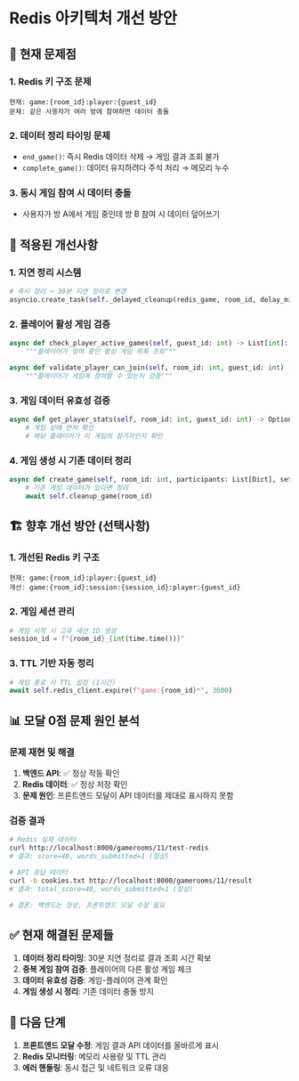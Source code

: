 # Redis 아키텍처 개선 방안

## 🚨 현재 문제점

### 1. Redis 키 구조 문제
```
현재: game:{room_id}:player:{guest_id}
문제: 같은 사용자가 여러 방에 참여하면 데이터 충돌
```

### 2. 데이터 정리 타이밍 문제
- `end_game()`: 즉시 Redis 데이터 삭제 → 게임 결과 조회 불가
- `complete_game()`: 데이터 유지하려다 주석 처리 → 메모리 누수

### 3. 동시 게임 참여 시 데이터 충돌
- 사용자가 방 A에서 게임 중인데 방 B 참여 시 데이터 덮어쓰기

## 🔧 적용된 개선사항

### 1. 지연 정리 시스템
```python
# 즉시 정리 → 30분 지연 정리로 변경
asyncio.create_task(self._delayed_cleanup(redis_game, room_id, delay_minutes=30))
```

### 2. 플레이어 활성 게임 검증
```python
async def check_player_active_games(self, guest_id: int) -> List[int]:
    """플레이어가 참여 중인 활성 게임 목록 조회"""

async def validate_player_can_join(self, room_id: int, guest_id: int) -> tuple[bool, str]:
    """플레이어가 게임에 참여할 수 있는지 검증"""
```

### 3. 게임 데이터 유효성 검증
```python
async def get_player_stats(self, room_id: int, guest_id: int) -> Optional[Dict]:
    # 게임 상태 먼저 확인
    # 해당 플레이어가 이 게임의 참가자인지 확인
```

### 4. 게임 생성 시 기존 데이터 정리
```python
async def create_game(self, room_id: int, participants: List[Dict], settings: Dict = None) -> bool:
    # 기존 게임 데이터가 있다면 정리
    await self.cleanup_game(room_id)
```

## 🏗️ 향후 개선 방안 (선택사항)

### 1. 개선된 Redis 키 구조
```
현재: game:{room_id}:player:{guest_id}
개선: game:{room_id}:session:{session_id}:player:{guest_id}
```

### 2. 게임 세션 관리
```python
# 게임 시작 시 고유 세션 ID 생성
session_id = f"{room_id}_{int(time.time())}"
```

### 3. TTL 기반 자동 정리
```python
# 게임 종료 시 TTL 설정 (1시간)
await self.redis_client.expire(f"game:{room_id}*", 3600)
```

## 📊 모달 0점 문제 원인 분석

### 문제 재현 및 해결
1. **백엔드 API**: ✅ 정상 작동 확인
2. **Redis 데이터**: ✅ 정상 저장 확인  
3. **문제 원인**: 프론트엔드 모달이 API 데이터를 제대로 표시하지 못함

### 검증 결과
```bash
# Redis 실제 데이터
curl http://localhost:8000/gamerooms/11/test-redis
# 결과: score=40, words_submitted=1 (정상)

# API 응답 데이터  
curl -b cookies.txt http://localhost:8000/gamerooms/11/result
# 결과: total_score=40, words_submitted=1 (정상)

# 결론: 백엔드는 정상, 프론트엔드 모달 수정 필요
```

## ✅ 현재 해결된 문제들

1. **데이터 정리 타이밍**: 30분 지연 정리로 결과 조회 시간 확보
2. **중복 게임 참여 검증**: 플레이어의 다른 활성 게임 체크
3. **데이터 유효성 검증**: 게임-플레이어 관계 확인
4. **게임 생성 시 정리**: 기존 데이터 충돌 방지

## 🎯 다음 단계

1. **프론트엔드 모달 수정**: 게임 결과 API 데이터를 올바르게 표시
2. **Redis 모니터링**: 메모리 사용량 및 TTL 관리
3. **에러 핸들링**: 동시 접근 및 네트워크 오류 대응